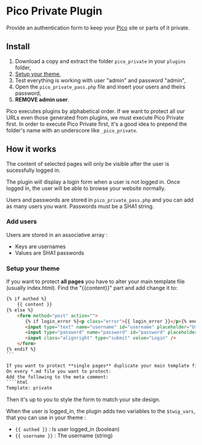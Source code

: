 # Pico Private Plugin

Provide an authentication form to keep your [Pico](http://pico.dev7studios.com/) site or parts of it private.

## Install

1. Download a copy and extract the folder `pico_private` in your `plugins` folder,
2. [Setup your theme](#setup-your-theme),
3. Test everything is working with user "admin" and password "admin",
4. Open the `pico_private_pass.php` file and insert your users and theirs password,
5. **REMOVE admin user**.

Pico executes plugins by alphabetical order. If we want to protect all our URLs even those generated from plugins, we must execute Pico Private first.
In order to execute Pico Private first, it's a good idea to prepend the folder's name with an underscore like `_pico_private`.

## How it works

The content of selected pages will only be visible after the user is sucessfully logged in.

The plugin will display a login form when a user is not logged in.
Once logged in, the user will be able to browse your website normally.

Users and passwords are stored in `pico_private_pass.php` and you can add as many users you want.
Passwords must be a SHA1 string.

### Add users

Users are stored in an associative array : 

* Keys are usernames
* Values are SHA1 passwords

### Setup your theme

If you want to protect **all pages** you have to alter your main template file (usually index.html). 
Find the "{{content}}" part and add change it to:
````html
{% if authed %}
    {{ content }}
{% else %}
    <form method="post" action="">
       {% if login_error %}<p class="error">{{ login_error }}</p>{% endif %}
       <input type="text" name="username" id="username" placeholder="Username" value="{{ username }}"/>
       <input type="password" name="password" id="password" placeholder="Password"/>
       <input class="alignright" type="submit" value="Login" />
    </form>
{% endif %}
```

If you want to protect **single pages** duplicate your main template file, rename it to "private.html" and add the same lines as above.
On every *.md file you want to protect:
Add the following to the meta comment:
````html
Template: private
````


Then it's up to you to style the form to match your site design.

When the user is logged_in, the plugin adds two variables to the `$twig_vars`, that you can use in your theme : 

* `{{ authed }}` : Is user logged_in (boolean)
* `{{ username }}` : The username (string)
